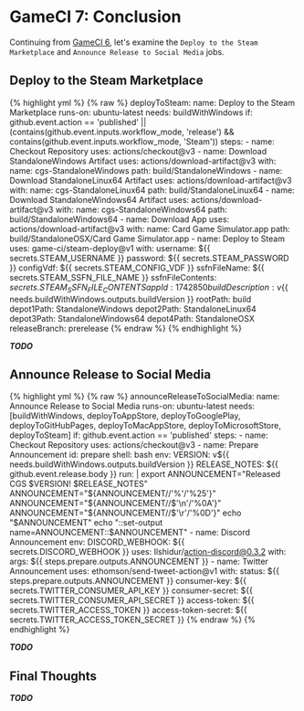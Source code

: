 # GameCI 7: Conclusion

Continuing from [GameCI 6](gameci-6_windows.html), let's examine the `Deploy to the Steam Marketplace` and `Announce Release to Social Media` jobs.

## Deploy to the Steam Marketplace

{% highlight yml %}
{% raw %}
  deployToSteam:
    name: Deploy to the Steam Marketplace
    runs-on: ubuntu-latest
    needs:  buildWithWindows
    if: github.event.action == 'published' || (contains(github.event.inputs.workflow_mode, 'release') && contains(github.event.inputs.workflow_mode, 'Steam'))
    steps:
      - name: Checkout Repository
        uses: actions/checkout@v3
      - name: Download StandaloneWindows Artifact
        uses: actions/download-artifact@v3
        with:
          name: cgs-StandaloneWindows
          path: build/StandaloneWindows
      - name: Download StandaloneLinux64 Artifact
        uses: actions/download-artifact@v3
        with:
          name: cgs-StandaloneLinux64
          path: build/StandaloneLinux64
      - name: Download StandaloneWindows64 Artifact
        uses: actions/download-artifact@v3
        with:
          name: cgs-StandaloneWindows64
          path: build/StandaloneWindows64
      - name: Download App
        uses: actions/download-artifact@v3
        with:
          name: Card Game Simulator.app
          path: build/StandaloneOSX/Card Game Simulator.app
      - name: Deploy to Steam
        uses: game-ci/steam-deploy@v1
        with:
          username: ${{ secrets.STEAM_USERNAME }}
          password:  ${{ secrets.STEAM_PASSWORD }}
          configVdf: ${{ secrets.STEAM_CONFIG_VDF }}
          ssfnFileName: ${{ secrets.STEAM_SSFN_FILE_NAME }}
          ssfnFileContents: ${{ secrets.STEAM_SSFN_FILE_CONTENTS }}
          appId: 1742850
          buildDescription: v${{ needs.buildWithWindows.outputs.buildVersion }}
          rootPath: build
          depot1Path: StandaloneWindows
          depot2Path: StandaloneLinux64
          depot3Path: StandaloneWindows64
          depot4Path: StandaloneOSX
          releaseBranch: prerelease
{% endraw %}
{% endhighlight %}

***TODO***

## Announce Release to Social Media

{% highlight yml %}
{% raw %}
  announceReleaseToSocialMedia:
    name: Announce Release to Social Media
    runs-on: ubuntu-latest
    needs: [buildWithWindows, deployToAppStore, deployToGooglePlay, deployToGitHubPages, deployToMacAppStore, deployToMicrosoftStore, deployToSteam]
    if: github.event.action == 'published'
    steps:
      - name: Checkout Repository
        uses: actions/checkout@v3
      - name: Prepare Announcement
        id: prepare
        shell: bash
        env:
          VERSION: v${{ needs.buildWithWindows.outputs.buildVersion }}
          RELEASE_NOTES: ${{ github.event.release.body }}
        run: |
          export ANNOUNCEMENT="Released CGS $VERSION! $RELEASE_NOTES"
          ANNOUNCEMENT="${ANNOUNCEMENT//'%'/'%25'}"
          ANNOUNCEMENT="${ANNOUNCEMENT//$'\n'/'%0A'}"
          ANNOUNCEMENT="${ANNOUNCEMENT//$'\r'/'%0D'}"
          echo "$ANNOUNCEMENT"
          echo "::set-output name=ANNOUNCEMENT::$ANNOUNCEMENT"
      - name: Discord Announcement
        env:
          DISCORD_WEBHOOK: ${{ secrets.DISCORD_WEBHOOK }}
        uses: Ilshidur/action-discord@0.3.2
        with:
          args: ${{ steps.prepare.outputs.ANNOUNCEMENT }}
      - name: Twitter Announcement
        uses: ethomson/send-tweet-action@v1
        with:
          status: ${{ steps.prepare.outputs.ANNOUNCEMENT }}
          consumer-key: ${{ secrets.TWITTER_CONSUMER_API_KEY }}
          consumer-secret: ${{ secrets.TWITTER_CONSUMER_API_SECRET }}
          access-token: ${{ secrets.TWITTER_ACCESS_TOKEN }}
          access-token-secret: ${{ secrets.TWITTER_ACCESS_TOKEN_SECRET }}
{% endraw %}
{% endhighlight %}

***TODO***

## Final Thoughts

***TODO***
